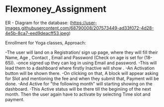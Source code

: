 # Flexmoney_Assignment
ER - Diagram for the database:
(https://user-images.githubusercontent.com/68790008/207573449-ad33f072-4d28-4e5b-8ca7-eed9deacff53.jpeg)

Enrollment for Yoga classes,
Approach:

-The user will land on a Registration/ sign up page, where they will fill their Name, Age , Contact , Email and Password (Check on age is set for (18-65)).
-once signed up they can log in using Email and password.
-This will lead them to a dashboard where firstly Inactive will show .
-An Activation button will be shown there.
-On clicking on that, A block will appear asking for Slot and mentioning the fee and when they submit that, Payment will be done.
-And Active for "the following month" will starting showing on the dashboard.
-This Active status will be there till the beginiing of the next month. Then the user again have to activate by selecting Time slot and payment.
